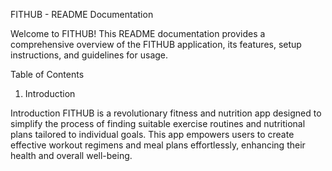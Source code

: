 FITHUB - README Documentation

Welcome to FITHUB! This README documentation provides a comprehensive overview of the FITHUB application, its features, setup instructions, and guidelines for usage.

Table of Contents
1. Introduction


Introduction
FITHUB is a revolutionary fitness and nutrition app designed to simplify the process of finding suitable exercise routines and nutritional plans tailored to individual goals. This app empowers users to create effective workout regimens and meal plans effortlessly, enhancing their health and overall well-being.







